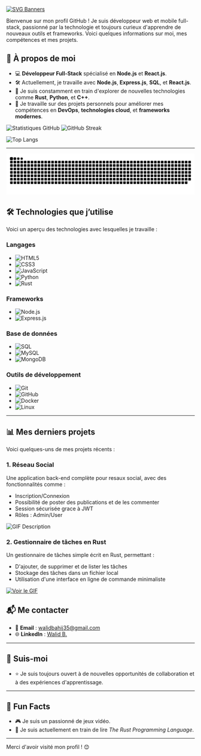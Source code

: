 [![SVG Banners](https://svg-banners.vercel.app/api?type=glitch&text1=Wake_up...&width=1000&height=400)](https://github.com/Akshay090/svg-banners)

Bienvenue sur mon profil GitHub ! Je suis développeur web et mobile full-stack, passionné par la technologie et toujours curieux d'apprendre de nouveaux outils et frameworks. Voici quelques informations sur moi, mes compétences et mes projets.

## 🚀 À propos de moi

- 💻 **Développeur Full-Stack** spécialisé en **Node.js** et **React.js**.  
- 🛠 Actuellement, je travaille avec **Node.js**, **Express.js**, **SQL**, et **React.js**.  
- 🌱 Je suis constamment en train d'explorer de nouvelles technologies comme **Rust**, **Python**, et **C++**.  
- 🔭 Je travaille sur des projets personnels pour améliorer mes compétences en **DevOps**, **technologies cloud**, et **frameworks modernes**.


 ![Statistiques GitHub](https://github-readme-stats.vercel.app/api?username=Walidd35&show_icons=true&theme=react&border_radius=10) 
 ![GitHub Streak](https://github-readme-streak-stats.herokuapp.com/?user=Walidd35&theme=react&border_radius=10)
 
 ![Top Langs](https://github-readme-stats.vercel.app/api/top-langs/?username=Walidd35&layout=compact)

---
   ![GitHub Snake](https://raw.githubusercontent.com/Sassid/Sassid/output/github-contribution-grid-snake.svg)
## 🛠 Technologies que j’utilise

Voici un aperçu des technologies avec lesquelles je travaille :

### **Langages**

- ![HTML5](https://img.shields.io/badge/HTML5-E34F26?style=for-the-badge&logo=html5&logoColor=white)
- ![CSS3](https://img.shields.io/badge/CSS3-1572B6?style=for-the-badge&logo=css3&logoColor=white)
- ![JavaScript](https://img.shields.io/badge/JavaScript-F7DF1E?style=for-the-badge&logo=javascript&logoColor=black)
- ![Python](https://img.shields.io/badge/Python-3776AB?style=for-the-badge&logo=python&logoColor=white)
- ![Rust](https://img.shields.io/badge/Rust-000000?style=for-the-badge&logo=rust&logoColor=white)

### **Frameworks**

- ![Node.js](https://img.shields.io/badge/Node.js-339933?style=for-the-badge&logo=nodedotjs&logoColor=white)
- ![Express.js](https://img.shields.io/badge/Express.js-000000?style=for-the-badge&logo=express&logoColor=white)

### **Base de données**

- ![SQL](https://img.shields.io/badge/SQL-4479A1?style=for-the-badge&logo=postgresql&logoColor=white)
- ![MySQL](https://img.shields.io/badge/MySQL-4479A1?style=for-the-badge&logo=mysql&logoColor=white)
- ![MongoDB](https://img.shields.io/badge/MongoDB-47A248?style=for-the-badge&logo=mongodb&logoColor=white)


### **Outils de développement**

- ![Git](https://img.shields.io/badge/Git-F05032?style=for-the-badge&logo=git&logoColor=white)
- ![GitHub](https://img.shields.io/badge/GitHub-181717?style=for-the-badge&logo=github&logoColor=white)
- ![Docker](https://img.shields.io/badge/Docker-2496ED?style=for-the-badge&logo=docker&logoColor=white)
- ![Linux](https://img.shields.io/badge/Linux-FCC624?style=for-the-badge&logo=linux&logoColor=black)

---

## 📊 Mes derniers projets

Voici quelques-uns de mes projets récents :

### 1. **Réseau Social**
Une application back-end complète pour resaux social, avec des fonctionnalités comme :  

- Inscription/Connexion
- Possibilité de poster des publications et de les commenter
- Session sécurisée grace à JWT
- Rôles : Admin/User

![GIF Description](https://media.giphy.com/media/VtAK1TEI8aTF6/giphy.gif)

### 2. **Gestionnaire de tâches en Rust**
Un gestionnaire de tâches simple écrit en Rust, permettant :

- D'ajouter, de supprimer et de lister les tâches
- Stockage des tâches dans un fichier local
- Utilisation d'une interface en ligne de commande minimaliste
  
[![Voir le GIF](https://media.giphy.com/media/kLOkqcrdC5mrCE7k7G/giphy.gif)](https://giphy.com/gifs/drawify-kLOkqcrdC5mrCE7k7G)
   
## 📬 Me contacter

- 📧 **Email** : [walidbahij35@gmail.com](mailto:walidbahij35@gmail.com)  
- 🌐 **LinkedIn** : [Walid B.](https://www.linkedin.com/in/walid-b-77b378302/)

---

## 👀 Suis-moi

- ⭐️ Je suis toujours ouvert à de nouvelles opportunités de collaboration et à des expériences d'apprentissage.  

---

## 📝 Fun Facts

- 🎮 Je suis un passionné de jeux vidéo.  
- 📖 Je suis actuellement en train de lire *The Rust Programming Language*.  

---

Merci d'avoir visité mon profil ! 😊  
